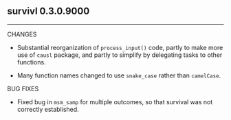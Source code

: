 ## survivl 0.3.0.9000
-------------------------------------------------------------------------------

CHANGES

 * Substantial reorganization of `process_input()` code, partly to make more 
 use of `causl` package, and partly to  simplify by delegating tasks to other 
 functions.

 * Many function names changed to use `snake_case` rather than `camelCase`.
 
 
BUG FIXES

 * Fixed bug in `msm_samp` for multiple outcomes, so that survival was not 
 correctly established.
 
